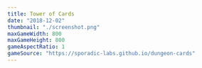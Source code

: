 ```yaml
---
title: Tower of Cards
date: "2018-12-02"
thumbnail: "./screenshot.png"
maxGameWidth: 800
maxGameHeight: 800
gameAspectRatio: 1
gameSource: "https://sporadic-labs.github.io/dungeon-cards"
---
```

